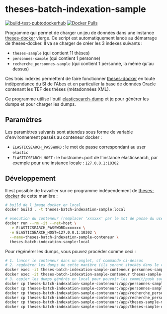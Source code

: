 # theses-batch-indexation-sample

[![build-test-pubtodockerhub](https://github.com/abes-esr/theses-batch-indexation-sample/actions/workflows/build-test-pubtodockerhub.yml/badge.svg)](https://github.com/abes-esr/theses-batch-indexation-sample/actions/workflows/build-test-pubtodockerhub.yml) [![Docker Pulls](https://img.shields.io/docker/pulls/abesesr/theses.svg)](https://hub.docker.com/r/abesesr/theses/)

Programme qui permet de charger un jeu de données dans une instance [theses-docker](https://github.com/abes-esr/theses-docker) vierge.
Ce script est automatiquement lancé au démarrage de theses-docker. Il va se charger de créer les 3 indexes suivants :
- `theses-sample` (qui contient 11 thèses)
- `personnes-sample` (qui contient 1 personne)
- `recherche_personnes-sample` (qui contient 1 personne, la même qu'au dessus)

Ces trois indexes permettent de faire fonctionner [theses-docker](https://github.com/abes-esr/theses-docker) en toute indépendance du SI de l'Abes et en particulier la base de données Oracle contenant les TEF des thèses (métadonnées XML).

Ce programme utilise l'outil [elasticsearch-dump](https://github.com/elasticsearch-dump/elasticsearch-dump) et jq pour générer les dumps et pour charger les dumps.

## Paramètres

Les paramètres suivants sont attendus sous forme de variable d'environnement passés au conteneur docker :
- `ELASTICSEARCH_PASSWORD` : le mot de passe correspondant au user `elastic`
- `ELASTICSEARCH_HOST` : le hostname+port de l'instance elasticsearch, par exemple pour une instance locale : `127.0.0.1:10302` 

## Développement

Il est possible de travailler sur ce programme indépendement de [theses-docker](https://github.com/abes-esr/theses-docker) de cette manière :
```bash
# build de l'image docker en local
docker build . -t theses-batch-indexation-sample:local

# execution du conteneur (remplacer 'xxxxxx' par le mot de passe du user 'elastic')
docker run --rm -it --net=host \
  -e ELASTICSEARCH_PASSWORD=xxxxxx \
  -e ELASTICSEARCH_HOST=127.0.0.1:10302 \
  --name=theses-batch-indexation-sample-conteneur \
  theses-batch-indexation-sample:local
```

Pour régénérer les dumps, vous pouvez procéder comme ceci :
```bash
# 1. lancer le conteneur dans un onglet, cf commande ci-dessus
# 2. regénérer les dumps de cette manière (ils seront stockés dans le conteneur)
docker exec -it theses-batch-indexation-sample-conteneur personnes-sample-dump.sh
docker exec -it theses-batch-indexation-sample-conteneur theses-sample-dump.sh
# 3. copier les dumps générés en local pour pouvoir les commit/push sur git si souhaité
docker cp theses-batch-indexation-sample-conteneur:/app/personnes-sample-data.json ./personnes-sample-data.json
docker cp theses-batch-indexation-sample-conteneur:/app/personnes-sample-mapping.json ./personnes-sample-mapping.json
docker cp theses-batch-indexation-sample-conteneur:/app/recherche_personnes-sample-data.json ./recherche_personnes-sample-data.json
docker cp theses-batch-indexation-sample-conteneur:/app/recherche_personnes-sample-mapping.json ./recherche_personnes-sample-mapping.json
docker cp theses-batch-indexation-sample-conteneur:/app/theses-sample-mapping.json ./theses-sample-mapping.json
docker cp theses-batch-indexation-sample-conteneur:/app/theses-sample-data.json ./theses-sample-data.json
```
